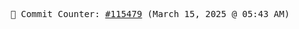 <p align="center">
    <samp>
        📮 Commit Counter: <a href="https://github.com/Javascript-void0/Javascript-void0/commits/main">#115479</a> (March 15, 2025 @ 05:43 AM)
    </samp>
</p>